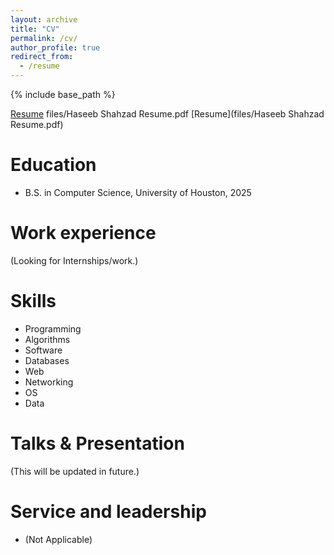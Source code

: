 ```yaml
---
layout: archive
title: "CV"
permalink: /cv/
author_profile: true
redirect_from:
  - /resume
---
```


{% include base_path %}

<a href="_pages/Haseeb Shahzad Resume.pdf" target="_blank">Resume</a>
files/Haseeb Shahzad Resume.pdf
[Resume](files/Haseeb Shahzad Resume.pdf)

Education
======
* B.S. in Computer Science, University of Houston, 2025

Work experience
======
(Looking for Internships/work.)
  
Skills
======
* Programming
* Algorithms
* Software
* Databases
* Web
* Networking
* OS
* Data
  
Talks & Presentation
======
  (This will be updated in future.)
  
  
Service and leadership
======
* (Not Applicable)
